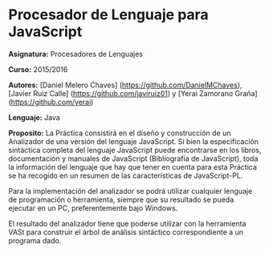 # Procesador de Lenguaje para JavaScript

**Asignatura:** Procesadores de Lenguajes

**Curso:** 2015/2016

**Autores:** [Daniel Melero Chaves] (https://github.com/DanielMChaves), [Javier Ruiz Calle] (https://github.com/javiruiz01) y [Yerai Zamorano Graña] (https://github.com/yerai)

**Lenguaje:** Java

**Proposito:** La Práctica consistirá en el diseño y construcción de un Analizador de una versión del lenguaje JavaScript. Si bien la especificación sintáctica completa del lenguaje JavaScript puede encontrarse en los libros, documentación y manuales de JavaScript (Bibliografía de JavaScript), toda la información del lenguaje que hay que tener en cuenta para esta Práctica se ha recogido en un resumen de las características de JavaScript-PL.

Para la implementación del analizador se podrá utilizar cualquier lenguaje de programación o herramienta, siempre que su resultado se pueda ejecutar en un PC, preferentemente bajo Windows.

El resultado del analizador tiene que poderse utilizar con la herramienta VASt para construir el árbol de análisis sintáctico correspondiente a un programa dado.
